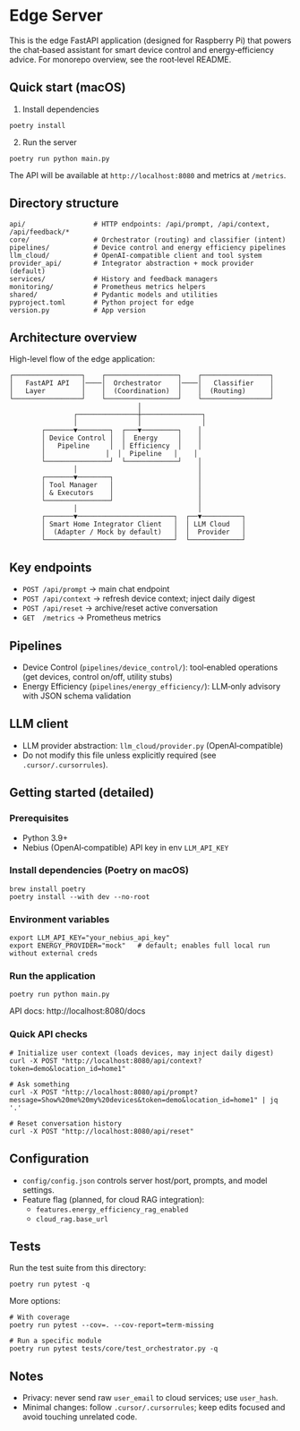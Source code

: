 # Edge Server

This is the edge FastAPI application (designed for Raspberry Pi) that powers the chat‑based assistant for smart device control and energy‑efficiency advice. For monorepo overview, see the root‑level README.

## Quick start (macOS)

1) Install dependencies
```
poetry install
```

2) Run the server
```
poetry run python main.py
```

The API will be available at `http://localhost:8080` and metrics at `/metrics`.

## Directory structure

```
api/                 # HTTP endpoints: /api/prompt, /api/context, /api/feedback/*
core/                # Orchestrator (routing) and classifier (intent)
pipelines/           # Device control and energy efficiency pipelines
llm_cloud/           # OpenAI-compatible client and tool system
provider_api/        # Integrator abstraction + mock provider (default)
services/            # History and feedback managers
monitoring/          # Prometheus metrics helpers
shared/              # Pydantic models and utilities
pyproject.toml       # Python project for edge
version.py           # App version
```

## Architecture overview

High-level flow of the edge application:

```
┌─────────────────┐    ┌──────────────────┐    ┌─────────────────┐
│   FastAPI API   │────│  Orchestrator    │────│   Classifier    │
│   Layer         │    │  (Coordination)  │    │  (Routing)      │
└─────────────────┘    └──────────────────┘    └─────────────────┘
                                │
                ┌───────────────┼───────────────┐
                │               │               │
        ┌───────▼────────┐  ┌───▼─────────┐    │
        │ Device Control │  │  Energy     │    │
        │   Pipeline     │  │ Efficiency  │    │
        │               │  │  Pipeline   │    │
        └────────────────┘  └─────────────┘    │
                │                              │
        ┌───────▼────────┐                     │
        │ Tool Manager   │                     │
        │ & Executors    │                     │
        └────────────────┘                     │
                │                              │
        ┌───────▼────────────────────────┐  ┌──▼──────────┐
        │ Smart Home Integrator Client   │  │ LLM Cloud   │
        │  (Adapter / Mock by default)   │  │  Provider   │
        └────────────────────────────────┘  └─────────────┘
```

## Key endpoints

- `POST /api/prompt`   → main chat endpoint
- `POST /api/context`  → refresh device context; inject daily digest
- `POST /api/reset`    → archive/reset active conversation
- `GET  /metrics`      → Prometheus metrics

## Pipelines

- Device Control (`pipelines/device_control/`): tool‑enabled operations (get devices, control on/off, utility stubs)
- Energy Efficiency (`pipelines/energy_efficiency/`): LLM‑only advisory with JSON schema validation

## LLM client

- LLM provider abstraction: `llm_cloud/provider.py` (OpenAI‑compatible)
- Do not modify this file unless explicitly required (see `.cursor/.cursorrules`).

## Getting started (detailed)

### Prerequisites
- Python 3.9+
- Nebius (OpenAI‑compatible) API key in env `LLM_API_KEY`

### Install dependencies (Poetry on macOS)
```
brew install poetry
poetry install --with dev --no-root
```

### Environment variables
```
export LLM_API_KEY="your_nebius_api_key"
export ENERGY_PROVIDER="mock"   # default; enables full local run without external creds
```

### Run the application
```
poetry run python main.py
```

API docs: http://localhost:8080/docs

### Quick API checks
```
# Initialize user context (loads devices, may inject daily digest)
curl -X POST "http://localhost:8080/api/context?token=demo&location_id=home1"

# Ask something
curl -X POST "http://localhost:8080/api/prompt?message=Show%20me%20my%20devices&token=demo&location_id=home1" | jq '.'

# Reset conversation history
curl -X POST "http://localhost:8080/api/reset"
```

## Configuration

- `config/config.json` controls server host/port, prompts, and model settings.
- Feature flag (planned, for cloud RAG integration):
  - `features.energy_efficiency_rag_enabled`
  - `cloud_rag.base_url`

## Tests

Run the test suite from this directory:
```
poetry run pytest -q
```

More options:
```
# With coverage
poetry run pytest --cov=. --cov-report=term-missing

# Run a specific module
poetry run pytest tests/core/test_orchestrator.py -q
```

## Notes

- Privacy: never send raw `user_email` to cloud services; use `user_hash`.
- Minimal changes: follow `.cursor/.cursorrules`; keep edits focused and avoid touching unrelated code.